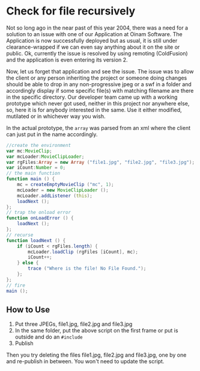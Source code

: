 # Check for file recursively

Not so long ago in the near past of this year 2004, there was a need for a solution to an issue with one of our Application at Oinam Software. The Application is now successfully deployed but as usual, it is still under clearance-wrapped if we can even say anything about it on the site or public. Ok, currently the issue is resolved by using remoting (ColdFusion) and the application is even entering its version 2.

Now, let us forget that application and see the issue. The issue was to allow the client or any person inheriting the project or someone doing changes should be able to drop in any non-progressive jpeg or a swf in a folder and accordingly display if some specific file(s) with matching filename are there in the specific directory. Our developer team came up with a working prototype which never got used, neither in this project nor anywhere else, so, here it is for anybody interested in the same. Use it either modified, mutilated or in whichever way you wish.

In the actual prototype, the `array` was parsed from an xml where the client can just put in the name accordingly.

```as
//create the environment
var mc:MovieClip;
var mcLoader:MovieClipLoader;
var rgFiles:Array = new Array ("file1.jpg", "file2.jpg", "file3.jpg");
var iCount:Number = 0;
// the main function
function main () {
	mc = createEmptyMovieClip ("mc", 1);
	mcLoader = new MovieClipLoader ();
	mcLoader.addListener (this);
	loadNext ();
};
// trap the onload error
function onLoadError () {
	loadNext ();
};
// recurse
function loadNext () {
	if (iCount < rgFiles.length) {
		mcLoader.loadClip (rgFiles [iCount], mc);
		iCount++;		
	} else {
		trace ("Where is the file! No File Found.");
	};
};
// fire
main ();
```

## How to Use

1. Put three JPEGs, file1.jpg, file2.jpg and file3.jpg
2. In the same folder, put the above script on the first frame or put is outside and do an `#include` 
3. Publish

Then you try deleting the files file1.jpg, file2.jpg and file3.jpg, one by one and re-publish in between. You won't need to update the script.
